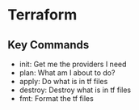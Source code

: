 # Terraform

## Key Commands

- init: Get me the providers I need
- plan: What am I about to do?
- apply: Do what is in tf files
- destroy: Destroy what is in tf files
- fmt: Format the tf files
